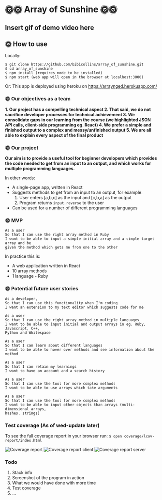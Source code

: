 # 🌞🌞 Array of Sunshine 🌞🌞
## Insert gif of demo video here

## 🌞 How to use
Locally:
```
$ git clone https://github.com/bibicollins/array_of_sunshine.git
$ cd array_of_sunshine
$ npm install (requires node to be installed)
$ npm start (web app will open in the browser at localhost:3000)
```
Or:
This app is deployed using heroku on https://arraynged.herokuapp.com/
### 🌞 Our objectives as a team

**1. Our project has a compelling technical aspect
2. That said, we do not sacrifice developer processes for technical achievement
3. We consolidate gaps in our learning from the course (we highlighted JSON API calls, client-side programming eg. React)
4. We prefer a simple and finished output to a complex and messy/unfinished output
5. We are all able to explain every aspect of the final product**

### 🌞 Our project

**Our aim is to provide a useful tool for beginner developers which provides the code needed to get from an input to an output, and which works for multiple programming languages.**

In other words:
- A single-page app, written in React
- Suggests methods to get from an input to an output, for example:
    1. User enters [a,b,c] as the input and [c,b,a] as the output
    2. Program returns `input.reverse` to the user
- Can  be used for a number of different programming languages

### 🌞 MVP
```
As a user
So that I can use the right array method in Ruby
I want to be able to input a simple initial array and a simple target array and be
given the method which gets me from one to the other
```
In practice this is:
- A web application written in React
- 10 array methods
- 1 language - Ruby

### 🌞 Potential future user stories

```
As a developer,
So that I can use this functionality when I'm coding
I want an extension to my text editor which suggests code for me

As a user
So that I can use the right array method in multiple languages
I want to be able to input initial and output arrays in eg. Ruby, Javascript, C++,
Python and Whitespace

As a user
So that I can learn about different languages
I want to be able to hover over methods and see information about the method

As a user
So that I can retain my learnings
I want to have an account and a search history

As a user
So that I can use the tool for more complex methods
I want to be able to use arrays which take arguments

As a user
So that I can use the tool for more complex methods
I want to be able to input other objects than arrays (multi-dimensional arrays,
hashes, strings)
```
### Test coverage (As of wed-update later)
To see the full coverage report in your browser run:
`$ open coverage/lcov-report/index.html`

![Coverage report](https://imgur.com/zjWEMoc.png)
![Coverage report client](https://imgur.com/jkZkOL9.png)
![Coverage report server](https://imgur.com/kWLpSZq.png)

### Todo
1. Stack info
2. Screenshot of the program in action
3. What we would have done with more time
4. Test coverage
5. ...
